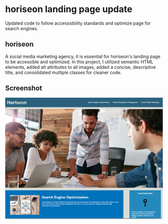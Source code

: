 # horiseon landing page update
Updated code to follow accesssibility standards and optimize page for search engines.

## horiseon

A social media marketing agency, it is essential for horiseon's landing page to be accessible and optimized. In this project, I utilized semantic HTML elements, added alt attributes to all images, added a concise, descriptive title, and consolidated multiple classes for cleaner code.

## Screenshot

![landing page screenshot](./assets/images/horiseon-screenshot.png)

